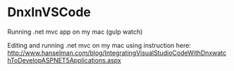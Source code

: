 # DnxInVSCode
Running .net mvc app on my mac (gulp watch)

Editing and running .net mvc on my mac using instruction here:
http://www.hanselman.com/blog/IntegratingVisualStudioCodeWithDnxwatchToDevelopASPNET5Applications.aspx

